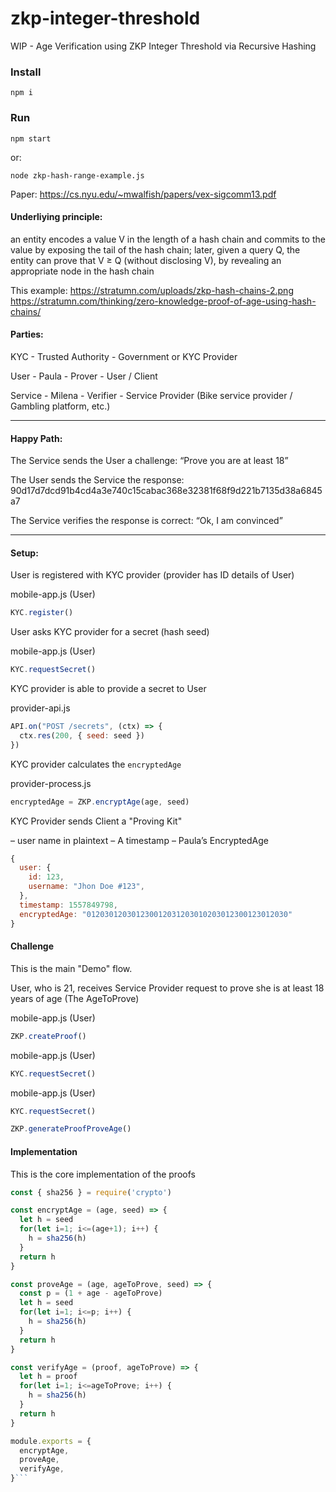 # zkp-integer-threshold
WIP - Age Verification using ZKP Integer Threshold via Recursive Hashing


### Install

    npm i

<!-- or simply: `npm i -g sha256` - the only dependency required for the core -->


### Run

    npm start

or:

    node zkp-hash-range-example.js

Paper: https://cs.nyu.edu/~mwalfish/papers/vex-sigcomm13.pdf

#### Underliying principle:

an entity encodes a value V in the length of a hash chain and commits to the
value by exposing the tail of the hash chain; later, given a query Q,
the entity can prove that V ≥ Q (without disclosing V), by revealing
an appropriate node in the hash chain

This example: https://stratumn.com/uploads/zkp-hash-chains-2.png
https://stratumn.com/thinking/zero-knowledge-proof-of-age-using-hash-chains/

#### Parties:

KYC - Trusted Authority - Government or KYC Provider

User - Paula - Prover - User / Client

Service - Milena - Verifier - Service Provider (Bike service provider / Gambling platform, etc.)

---

#### Happy Path:

The Service sends the User a challenge: “Prove you are at least 18”

The User sends the Service the response: 90d17d7dcd91b4cd4a3e740c15cabac368e32381f68f9d221b7135d38a6845a7

The Service verifies the response is correct: “Ok, I am convinced”

----

#### Setup:

User is registered with KYC provider (provider has ID details of User)

mobile-app.js (User)
```js
KYC.register()
```

User asks KYC provider for a secret (hash seed)

mobile-app.js (User)
```js
KYC.requestSecret()
```

KYC provider is able to provide a secret to User

provider-api.js
```js
API.on("POST /secrets", (ctx) => {
  ctx.res(200, { seed: seed })
})
```

KYC provider calculates the `encryptedAge`

provider-process.js
```js
encryptedAge = ZKP.encryptAge(age, seed)
```

KYC Provider sends Client a "Proving Kit"

– user name in plaintext
– A timestamp
– Paula’s EncryptedAge

```js
{
  user: {
    id: 123,
    username: "Jhon Doe #123",
  },
  timestamp: 1557849798,
  encryptedAge: "012030120301230012031203010203012300123012030"
}
```

#### Challenge

This is the main "Demo" flow.

User, who is 21, receives Service Provider request to prove she is at least 18 years of age (The AgeToProve)

mobile-app.js (User)
```js
ZKP.createProof()
```

mobile-app.js (User)
```js
KYC.requestSecret()
```

mobile-app.js (User)
```js
KYC.requestSecret()

ZKP.generateProofProveAge()
```

#### Implementation

This is the core implementation of the proofs

```js
const { sha256 } = require('crypto')

const encryptAge = (age, seed) => {
  let h = seed
  for(let i=1; i<=(age+1); i++) {
    h = sha256(h)
  }
  return h
}

const proveAge = (age, ageToProve, seed) => {
  const p = (1 + age - ageToProve)
  let h = seed
  for(let i=1; i<=p; i++) {
    h = sha256(h)
  }
  return h
}

const verifyAge = (proof, ageToProve) => {
  let h = proof
  for(let i=1; i<=ageToProve; i++) {
    h = sha256(h)
  }
  return h
}

module.exports = {
  encryptAge,
  proveAge,
  verifyAge,
}```
